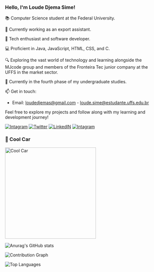 ### Hello, I'm Loude Djema Sime!

📚 Computer Science student at the Federal University.

👔 Currently working as an export assistant.

🚀 Tech enthusiast and software developer.

💻 Proficient in Java, JavaScript, HTML, CSS, and C.

🔍 Exploring the vast world of technology and learning alongside the MJcode group and members of the Fronteira Tec junior company at the UFFS in the market sector.

📖 Currently in the fourth phase of my undergraduate studies.

📫 Get in touch:

- Email: loudedjemas@gmail.com  - loude.sime@estudante.uffs.edu.br


Feel free to explore my projects and follow along with my learning and development journey!



[![Intagram](https://img.shields.io/badge/Instagram-E4405F?style=for-the-badge&logo=instagram&logoColor=white)](https://www.instagram.com/djemalee_)
[![Twitter](https://img.shields.io/badge/Twitter-1DA1F2?style=for-the-badge&logo=twitter&logoColor=white)](https://twitter.com/Djema50852883)
[![LinkedIN](https://img.shields.io/badge/LinkedIn-0077B5?style=for-the-badge&logo=linkedin&logoColor=white)](https://www.linkedin.com/in/loude-djema-sime-a41135207/)
[![Intagram](https://img.shields.io/badge/dev-E4405F?style=for-the-badge&logo=dev&logoColor=white)](https://dev.to/loude)

### 🎨 Cool Car
<img src="https://image.lexica.art/full_jpg/3be7b645-ec6b-4d8a-b89c-1af25777f367" alt="Cool Car" width="300px">





![Anurag's GitHub stats](https://github-readme-stats.vercel.app/api?username=loudedje&show_icons=true&theme=dracula)

![Contribution Graph](https://github-readme-streak-stats.herokuapp.com/?user=loudedje&theme=dracula)

![Top Languages](https://github-readme-stats.vercel.app/api/top-langs/?username=loudedje&layout=compact&theme=dracula)





